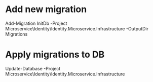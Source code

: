 # Add new migration 
Add-Migration InitDb -Project Microservice\Identity\Identity.Microservice.Infrastructure -OutputDir Migrations

# Apply migrations to DB
Update-Database -Project Microservice\Identity\Identity.Microservice.Infrastructure
